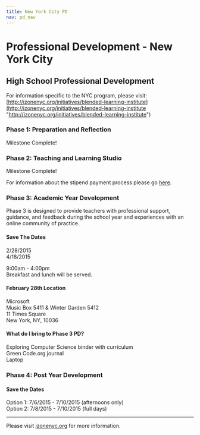```yaml
---
title: New York City PD
nav: pd_nav
---
```

<a id="top"></a>

# Professional Development - New York City

## High School Professional Development

For information specific to the NYC program, please visit: [http://izonenyc.org/initiatives/blended-learning-institute](http://izonenyc.org/initiatives/blended-learning-institute "http://izonenyc.org/initiatives/blended-learning-institute")	

### Phase 1: Preparation and Reflection

Milestone Complete!

### Phase 2: Teaching and Learning Studio

Milestone Complete!

For information about the stipend payment process please go [here](http://code.org/educate/pd/faq#pay).

### Phase 3: Academic Year Development
Phase 3 is designed to provide teachers with professional support, guidance, and feedback during the school year and experiences with an online community of practice.

#### Save The Dates

2/28/2015
<br/>
4/18/2015

9:00am - 4:00pm
<br />
Breakfast and lunch will be served. 

#### February 28th Location

Microsoft
<br/>
Music Box 5411 & Winter Garden 5412
<br/>
11 Times Square
<br/>
New York, NY, 10036


#### What do I bring to Phase 3 PD? ####
Exploring Computer Science binder with curriculum
<br />
Green Code.org journal
<br />
Laptop

### Phase 4: Post Year Development

#### Save the Dates
Option 1: 7/6/2015 - 7/10/2015 (afternoons only)
<br/>
Option 2: 7/8/2015 - 7/10/2015 (full days)

----------
Please visit [izonenyc.org](http://izonenyc.org/initiatives/blended-learning-institute/#overview) for more information.

<br />
<br />
